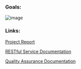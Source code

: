 ### Goals:  
![image](https://user-images.githubusercontent.com/97963882/201443661-ed0b8be9-1a00-4353-8355-9d58324f4a01.png)

### Links:  
[Project Report](https://github.com/McGill-ECSE321-Fall2022/project-group-15/wiki/Deliverable-2-Report)

[RESTful Service Documentation](placeholder.com)

[Quality Assurance Documentation](placeholder.com)